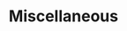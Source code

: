 ---
title: Miscellaneous
description: Every other article that does not fit a regular category.
image:

# Badge style
style:
    background: "#ffffff"
    color: "#000000"
---